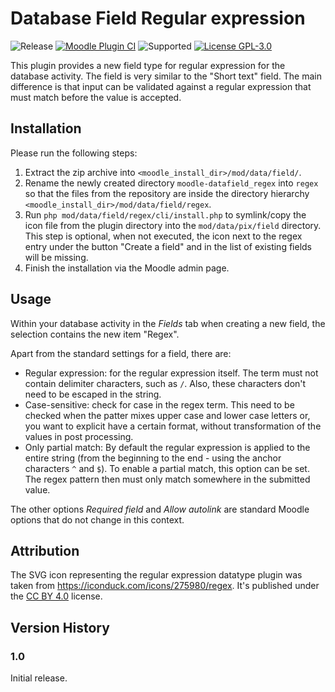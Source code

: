 # Database Field Regular expression

![Release](https://img.shields.io/badge/Release-1.1-blue.svg)
[![Moodle Plugin
CI](https://github.com/srobotta/moodle-datafield_regex/workflows/Moodle%20Plugin%20CI/badge.svg?branch=master)](https://github.com/srobotta/moodle-datafield_regex/actions?query=workflow%3A%22Moodle+Plugin+CI%22+branch%3Amaster)
![Supported](https://img.shields.io/badge/Moodle-4.1+-orange.svg)
[![License GPL-3.0](https://img.shields.io/github/license/srobotta/moodle-datafield_regex?color=lightgrey)](https://github.com/srobotta/moodle-datafield_regex/blob/master/LICENSE)

This plugin provides a new field type for regular expression for the
database activity. The field is very similar to the "Short text" field.
The main difference is that input can be validated against a regular
expression that must match before the value is accepted.

## Installation

Please run the following steps:
1. Extract the zip archive into 
`<moodle_install_dir>/mod/data/field/`. 
1. Rename the newly created directory `moodle-datafield_regex` into `regex`
so that the files from the repository are inside the directory hierarchy
`<moodle_install_dir>/mod/data/field/regex`.
1. Run `php mod/data/field/regex/cli/install.php` to symlink/copy
the icon file from the plugin directory into the `mod/data/pix/field`
directory. This step is optional, when not executed, the icon next to the
regex entry under the button "Create a field" and in the list of existing
fields will be missing.
1. Finish the installation via the Moodle admin page.

## Usage

Within your database activity in the *Fields* tab when creating a new
field, the selection contains the new item "Regex".

Apart from the standard settings for a field, there are:
* Regular expression: for the regular expression itself. The term
must not contain delimiter characters, such as `/`. Also, these characters
don't need to be escaped in the string.
* Case-sensitive: check for case in the regex term. This need to be checked
when the patter mixes upper case and lower case letters or, you want to explicit
have a certain format, without transformation of the values in post processing.
* Only partial match: By default the regular expression is applied to the entire
string (from the beginning to the end - using the anchor characters `^` and
`$`). To enable a partial match, this option can be set. The regex pattern
then must only match somewhere in the submitted value.

The other options *Required field* and *Allow autolink* are standard
Moodle options that do not change in this context.

## Attribution

The SVG icon representing the regular expression datatype plugin was
taken from https://iconduck.com/icons/275980/regex. It's published
under the [CC BY 4.0](https://iconduck.com/licenses/cc-by-4.0) license.

## Version History

### 1.0

Initial release.